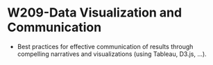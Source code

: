 # W209-Data Visualization and Communication

+ Best practices for effective communication of results through compelling narratives and visualizations (using Tableau, D3.js, ...).
